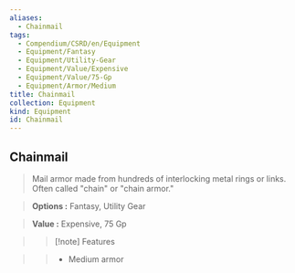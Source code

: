 ```yaml
---
aliases:
  - Chainmail
tags:
  - Compendium/CSRD/en/Equipment
  - Equipment/Fantasy
  - Equipment/Utility-Gear
  - Equipment/Value/Expensive
  - Equipment/Value/75-Gp
  - Equipment/Armor/Medium
title: Chainmail
collection: Equipment
kind: Equipment
id: Chainmail
---
```

## Chainmail    
    
>Mail armor made from hundreds of interlocking metal rings or links. Often called "chain" or "chain armor."    
> **Options :** Fantasy, Utility Gear    
> **Value :** Expensive, 75 Gp    
>>[!note] Features    
>> - Medium armor
